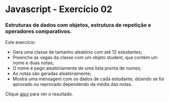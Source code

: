 # Javascript - Exercício 02

### Estruturas de dados com objetos, estrutura de repetição e operadores comparativos.


Este exercício:


- Gera uma classe de tamanho aleatório com até 12 estudantes;
- Preenche as vagas da classe com um objeto student, que contém um nome e duas notas;
- O nome é pego aleatóriamente de uma lista pronta de nomes;
- As notas são geradas aleatóriamente;
- Mostra uma mensagem com os dados de cada estudante, dizendo se foi aprovado ou reprovado dependendo da média das notas.

Clique [aqui](https://franzwarm.github.io/rocketseat-explorer/nivel04/javascript-exercicio-02) para ver o resultado.
